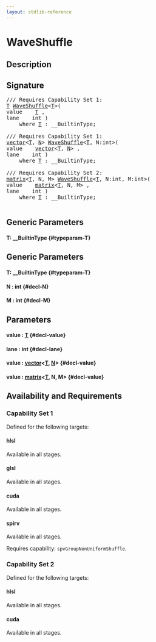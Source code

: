```yaml
---
layout: stdlib-reference
---
```


# WaveShuffle

## Description





## Signature 

<pre>
/// Requires Capability Set 1:
<a href="/stdlib-reference/global-decls/WaveShuffle#typeparam-T" class="code_type">T</a> <a href="/stdlib-reference/global-decls/WaveShuffle">WaveShuffle</a>&lt;<a href="/stdlib-reference/global-decls/WaveShuffle#typeparam-T" class="code_type">T</a>&gt;(
value    <a href="/stdlib-reference/global-decls/WaveShuffle#typeparam-T" class="code_type">T</a> ,
lane    int )
    <span class='code_keyword'>where</span> <a href="/stdlib-reference/global-decls/WaveShuffle#typeparam-T" class="code_type">T</a> : __BuiltinType;

/// Requires Capability Set 1:
<a href="/stdlib-reference/types/vector/index">vector</a>&lt;<a href="/stdlib-reference/types/vector/index#typeparam-T" class="code_type">T</a>, <a href="/stdlib-reference/types/vector/index#decl-N" class="code_var">N</a>&gt; <a href="/stdlib-reference/global-decls/WaveShuffle">WaveShuffle</a>&lt;<a href="/stdlib-reference/global-decls/WaveShuffle#typeparam-T" class="code_type">T</a>, N:int&gt;(
value    <a href="/stdlib-reference/types/vector/index">vector</a>&lt;<a href="/stdlib-reference/types/vector/index#typeparam-T" class="code_type">T</a>, <a href="/stdlib-reference/types/vector/index#decl-N" class="code_var">N</a>&gt; ,
lane    int )
    <span class='code_keyword'>where</span> <a href="/stdlib-reference/global-decls/WaveShuffle#typeparam-T" class="code_type">T</a> : __BuiltinType;

/// Requires Capability Set 2:
<a href="/stdlib-reference/types/matrix/index">matrix</a>&lt;<a href="/stdlib-reference/types/matrix/T" class="code_type">T</a>, N, M&gt; <a href="/stdlib-reference/global-decls/WaveShuffle">WaveShuffle</a>&lt;<a href="/stdlib-reference/global-decls/WaveShuffle#typeparam-T" class="code_type">T</a>, N:int, M:int&gt;(
value    <a href="/stdlib-reference/types/matrix/index">matrix</a>&lt;<a href="/stdlib-reference/types/matrix/T" class="code_type">T</a>, N, M&gt; ,
lane    int )
    <span class='code_keyword'>where</span> <a href="/stdlib-reference/global-decls/WaveShuffle#typeparam-T" class="code_type">T</a> : __BuiltinType;

</pre>

## Generic Parameters

#### T: \_\_BuiltinType {#typeparam-T}

## Generic Parameters

#### T: \_\_BuiltinType {#typeparam-T}
#### N  : int {#decl-N}
#### M  : int {#decl-M}

## Parameters

#### value  : [T](/stdlib-reference/global-decls/WaveShuffle#typeparam-T) {#decl-value}
#### lane  : int {#decl-lane}
#### value  : [vector](/stdlib-reference/types/vector/index)\<[T](/stdlib-reference/types/vector/index#typeparam-T), [N](/stdlib-reference/types/vector/index#decl-N)\> {#decl-value}
#### value  : [matrix](/stdlib-reference/types/matrix/index)\<[T](/stdlib-reference/types/matrix/T), N, M\> {#decl-value}

## Availability and Requirements

### Capability Set 1

Defined for the following targets:

#### hlsl
Available in all stages.

#### glsl
Available in all stages.

#### cuda
Available in all stages.

#### spirv
Available in all stages.

Requires capability: `spvGroupNonUniformShuffle`.

### Capability Set 2

Defined for the following targets:

#### hlsl
Available in all stages.

#### cuda
Available in all stages.



